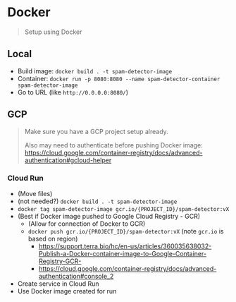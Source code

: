 # Docker

> Setup using Docker 

## Local

* Build image: `docker build . -t spam-detector-image`
* Container: `docker run -p 8080:8080 --name spam-detector-container spam-detector-image`
* Go to URL (like `http://0.0.0.0:8080/`)


## GCP

> Make sure you have a GCP project setup already.
>
> Also may need to authenticate before pushing Docker image: https://cloud.google.com/container-registry/docs/advanced-authentication#gcloud-helper

### Cloud Run

* (Move files)
* (not needed?) `docker build . -t spam-detector-image`
* `docker tag spam-detector-image gcr.io/{PROJECT_ID}/spam-detector:vX`
* (Best if Docker image pushed to Google Cloud Registry - GCR)
    - (Allow for connection of Docker to GCR)
    - `docker push gcr.io/{PROJECT_ID}/spam-detector:vX` (note `gcr.io` is based on region)
        - https://support.terra.bio/hc/en-us/articles/360035638032-Publish-a-Docker-container-image-to-Google-Container-Registry-GCR-
        - https://cloud.google.com/container-registry/docs/advanced-authentication#console_2
* Create service in Cloud Run
* Use Docker image created for run
